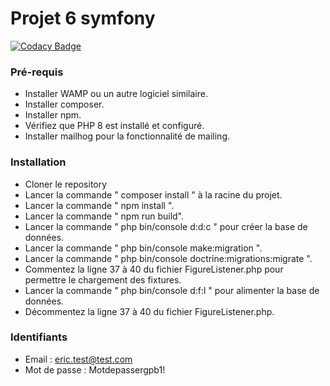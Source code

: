 # Projet 6 symfony

[![Codacy Badge](https://app.codacy.com/project/badge/Grade/6c21e8db2c054a558a5799d6f99bb49b)](https://www.codacy.com/gh/Esaou/projet6symf/dashboard?utm_source=github.com&amp;utm_medium=referral&amp;utm_content=Esaou/projet6symf&amp;utm_campaign=Badge_Grade)

### **Pré-requis**

- Installer WAMP ou un autre logiciel similaire.
- Installer composer.
- Installer npm.
- Vérifiez que PHP 8 est installé et configuré.
- Installer mailhog pour la fonctionnalité de mailing.

### **Installation**

- Cloner le repository
- Lancer la commande " composer install " à la racine du projet.
- Lancer la commande " npm install ".
- Lancer la commande " npm run build".
- Lancer la commande " php bin/console d:d:c " pour créer la base de données.
- Lancer la commande " php bin/console make:migration ".
- Lancer la commande " php bin/console doctrine:migrations:migrate ".
- Commentez la ligne 37 à 40 du fichier FigureListener.php pour permettre le chargement des fixtures.
- Lancer la commande " php bin/console d:f:l " pour alimenter la base de données.
- Décommentez la ligne 37 à 40 du fichier FigureListener.php.

### **Identifiants**

- Email : eric.test@test.com
- Mot de passe : Motdepassergpb1!